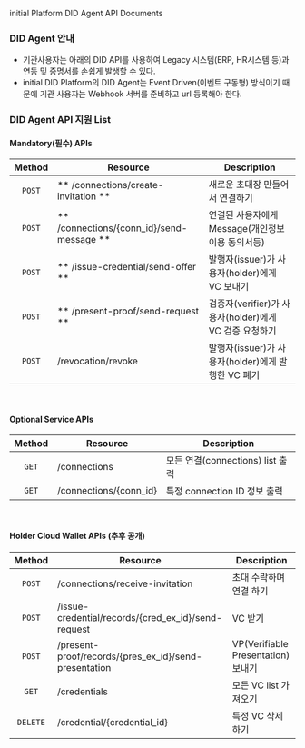 <p>initial Platform DID Agent API Documents</p>

### DID Agent 안내 
- 기관사용자는 아래의 DID API를 사용하여 Legacy 시스템(ERP, HR시스템 등)과 연동 및 증명서를 손쉽게 발생할 수 있다.
- initial DID Platform의 DID Agent는 Event Driven(이벤트 구동형) 방식이기 때문에 기관 사용자는 Webhook 서버를 준비하고 url 등록해아 한다.

### DID Agent API 지원 List

#### Mandatory(필수) APIs

   Method  | Resource | Description 
  :---: | --- | --- 
  `POST` | ** /connections/create-invitation ** | 새로운 초대장 만들어서 연결하기 
  `POST` | ** /connections/{conn_id}/send-message ** | 연결된 사용자에게 Message(개인정보 이용 동의서등)
  `POST` | ** /issue-credential/send-offer ** | 발행자(issuer)가 사용자(holder)에게 VC 보내기
  `POST` | ** /present-proof/send-request ** | 검증자(verifier)가 사용자(holder)에게 VC 검증 요청하기 
  `POST` | /revocation/revoke | 발행자(issuer)가 사용자(holder)에게 발행한 VC 폐기

<br>

#### Optional Service APIs

   Method  | Resource | Description 
  :---: | --- | --- 
  `GET` | /connections | 모든 연결(connections) list 출력
  `GET` | /connections/{conn_id} | 특정 connection ID 정보 출력
  
  <br>
  
#### Holder Cloud Wallet APIs (추후 공개)

   Method  | Resource | Description 
  :---: | --- | --- 
  `POST` | /connections/receive-invitation | 초대 수락하며 연결 하기
  `POST` | /issue-credential/records/{cred_ex_id}/send-request | VC 받기
  `POST` | /present-proof/records/{pres_ex_id}/send-presentation | VP(Verifiable Presentation) 보내기 
  `GET` | /credentials | 모든 VC list 가져오기 
  `DELETE` | /credential/{credential_id} | 특정 VC 삭제하기 
